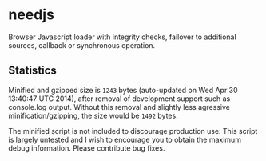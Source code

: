 needjs
======

Browser Javascript loader with integrity checks, failover to additional sources, callback or synchronous operation.

Statistics
------

Minified and gzipped size is `1243` bytes (auto-updated on Wed Apr 30 13:40:47 UTC 2014), after removal of development support such as console.log output. Without this removal and slightly less agressive minification/gzipping, the size would be `1492` bytes.

The minified script is not included to discourage production use: This script is largely untested and I wish to encourage you to obtain the maximum debug information. Please contribute bug fixes.

